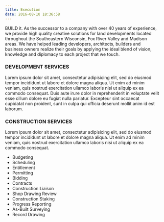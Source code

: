 ```yaml
---
title: Execution
date: 2016-08-10 18:36:58
---
```


<p class="lead">BUILD it. As the successor to a company with over 40 years of experience, we provide high quality creative solutions for land developments located throughout the Southeastern Wisconsin, Fox River Valley and Madison areas. We have helped leading developers, architects, builders and business owners realize their goals by applying the ideal blend of vision, knowledge and diplomacy to each project that we touch.</p>

<h3>DEVELOPMENT SERVICES</h3>
Lorem ipsum dolor sit amet, consectetur adipisicing elit, sed do eiusmod tempor incididunt ut labore et dolore magna aliqua. Ut enim ad minim veniam, quis nostrud exercitation ullamco laboris nisi ut aliquip ex ea commodo consequat. Duis aute irure dolor in reprehenderit in voluptate velit esse cillum dolore eu fugiat nulla pariatur. Excepteur sint occaecat cupidatat non proident, sunt in culpa qui officia deserunt mollit anim id est laborum.

<h3>CONSTRUCTION SERVICES</h3>
Lorem ipsum dolor sit amet, consectetur adipisicing elit, sed do eiusmod tempor incididunt ut labore et dolore magna aliqua. Ut enim ad minim veniam, quis nostrud exercitation ullamco laboris nisi ut aliquip ex ea commodo consequat.

<ul>
  <li>Budgeting</li>
  <li>Scheduling</li>
  <li>Entitlement</li>
  <li>Permitting</li>
  <li>Bidding</li>
  <li>Contracts</li>
  <li>Construction Liaison</li>
  <li>Shop Drawing Review</li>
  <li>Construction Staking</li>
  <li>Progress Reporting</li>
  <li>As-Built Surveying</li>
  <li>Record Drawing</li>
</ul>
